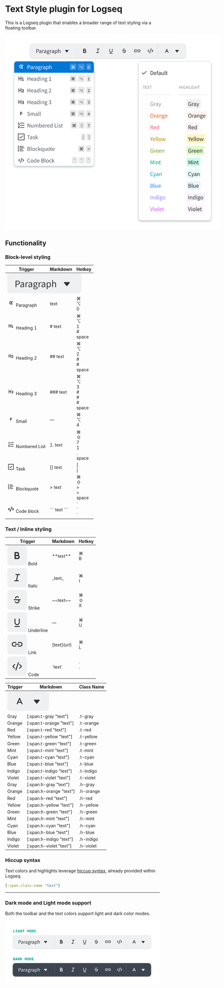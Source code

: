 <link rel="stylesheet" href="docs/readme.css">

# Text Style plugin for Logseq

This is a Logseq plugin that enables a broader range of text styling via a floating toolbar.

<picture>
  <source srcset="docs/dark/text-style-toolbar.png" media="(prefers-color-scheme: dark)">
  <img src="docs/light/text-style-toolbar.png" style="max-width:700px">
</picture>

## Functionality

### Block-level styling

<table>
  <thead>
      <tr>
        <th>Trigger</th>
        <th>Markdown</th>
        <th>Hotkey</th>
      </tr>
  </thead>
  <tbody>
    <tr>
      <td colspan="3">
        <picture>
          <source srcset="docs/dark/text-style-block-options.png" media="(prefers-color-scheme: dark)">
          <img src="docs/light/text-style-block-options.png" class="-ts-button">
        </picture>
      </td>
    </tr>
    <tr>
      <td>
        <div class="-ts-flex">
          <svg class="-ts-icon -ts-dimmed" alt="Paragraph SVG" width="24" height="24" fill="none" xmlns="http://www.w3.org/2000/svg"><path d="M17 6.25h-6.5a4.26 4.26 0 0 0-4.25 4.25 4.26 4.26 0 0 0 4.25 4.25h.75V17c0 .41.34.75.75.75s.75-.34.75-.75V7.75h1.5V17c0 .41.34.75.75.75s.75-.34.75-.75V7.75H17c.41 0 .75-.34.75-.75s-.34-.75-.75-.75Zm-5.75 7h-.75c-1.52 0-2.75-1.23-2.75-2.75s1.23-2.75 2.75-2.75h.75v5.5Z" fill="currentColor"/></svg>
          Paragraph
        </div>
      </td>
      <td><span class="-ts-dimmed">text</span></td>
      <td>
        <div class="-ts-hotkeys">
          <div class="-ts-key">⌘</div>
          <div class="-ts-key">⌥</div>
          <div class="-ts-key">0</div>
        </div>
      </td>
    </tr>
    <tr>
      <td>
        <div class="-ts-flex">
          <svg class="-ts-icon -ts-dimmed" alt="Heading 1 SVG" width="24" height="24" fill="none" xmlns="http://www.w3.org/2000/svg"><path d="M10.75 7c0-.41.34-.75.75-.75s.75.34.75.75v10c0 .41-.34.75-.75.75s-.75-.34-.75-.75v-4.25h-4.5V17c0 .41-.34.75-.75.75s-.75-.34-.75-.75V7c0-.41.34-.75.75-.75s.75.34.75.75v4.25h4.5V7Zm6.5 9.25h1.25c.41 0 .75.34.75.75s-.34.75-.75.75h-4c-.41 0-.75-.34-.75-.75s.34-.75.75-.75h1.25v-5.04l-.91.47c-.37.18-.82.03-1.01-.34a.75.75 0 0 1 .33-1.01l2-1c.23-.12.51-.11.73.03.23.14.36.38.36.64v6.25Z" fill="currentColor"/></svg>
          <span>Heading 1</span>
        </div>
      </td>
      <td># <span class="-ts-dimmed">text</span></td>
      <td>
        <div class="-ts-triggers">
          <div class="-ts-hotkeys">
            <div class="-ts-key">⌘</div>
            <div class="-ts-key">⌥</div>
            <div class="-ts-key">1</div>
          </div>
          <div class="-ts-slash"></div>
          <div class="-ts-hotkeys">
            <div class="-ts-key">#</div>
            <div class="-ts-key">space</div>
          </div>
        </div>
      </td>
    </tr>
    <tr>
      <td>
        <div class="-ts-flex">
          <svg class="-ts-icon -ts-dimmed" alt="Heading 2 SVG" width="24" height="24" fill="none" xmlns="http://www.w3.org/2000/svg"><path d="M10.75 7c0-.41.34-.75.75-.75s.75.34.75.75v10c0 .41-.34.75-.75.75s-.75-.34-.75-.75v-4.25h-4.5V17c0 .41-.34.75-.75.75s-.75-.34-.75-.75V7c0-.41.34-.75.75-.75s.75.34.75.75v4.25h4.5V7Zm5.5 9.25h2.25c.41 0 .75.34.75.75s-.34.75-.75.75h-4c-.3 0-.57-.17-.69-.45s-.06-.6.15-.82l3.41-3.59c.25-.25.38-.56.38-.9 0-.34-.13-.65-.37-.88-.6-.6-1.72-.38-2.04.4a.75.75 0 1 1-1.38-.59 2.745 2.745 0 0 1 2.54-1.69c1.52 0 2.75 1.23 2.75 2.75 0 .74-.29 1.44-.81 1.96l-2.19 2.31Z" fill="currentColor"/></svg>
          <span>Heading 2</span>
        </div>
      </td>
      <td>## <span class="-ts-dimmed">text</span></td>
      <td>
        <div class="-ts-triggers">
          <div class="-ts-hotkeys">
            <div class="-ts-key">⌘</div>
            <div class="-ts-key">⌥</div>
            <div class="-ts-key">2</div>
          </div>
          <div class="-ts-slash"></div>
          <div class="-ts-hotkeys">
            <div class="-ts-key">#</div>
            <div class="-ts-key">#</div>
            <div class="-ts-key">space</div>
          </div>
        </div>
      </td>
    </tr>
    <tr>
      <td>
        <div class="-ts-flex">
          <svg class="-ts-icon -ts-dimmed" alt="Heading 3 SVG" width="24" height="24" fill="none" xmlns="http://www.w3.org/2000/svg"><path d="M10.625 7c0-.41.34-.75.75-.75s.75.34.75.75v10c0 .41-.34.75-.75.75s-.75-.34-.75-.75v-4.25h-4.5V17c0 .41-.34.75-.75.75s-.75-.34-.75-.75V7c0-.41.34-.75.75-.75s.75.34.75.75v4.25h4.5V7Zm8.5 4.75c0 .65-.27 1.24-.71 1.68.59.45.96 1.1.96 1.83 0 1.38-1.36 2.5-3.03 2.5-.83 0-1.64-.29-2.21-.79a.756.756 0 0 1-.07-1.06c.27-.31.75-.34 1.06-.07.3.26.74.41 1.22.41.81 0 1.53-.47 1.53-1s-.71-1-1.53-1c-.42 0-.76-.34-.76-.75s.34-.75.75-.75c.72 0 1.28-.45 1.28-1s-.56-1-1.25-1c-.38 0-.73.14-.97.38-.29.29-.77.29-1.06 0a.754.754 0 0 1 0-1.06c.52-.52 1.27-.82 2.04-.82 1.52 0 2.75 1.12 2.75 2.5Z" fill="currentColor"/></svg>
          <span>Heading 3</span>
        </div>
      </td>
      <td>### <span class="-ts-dimmed">text</span></td>
      <td>
        <div class="-ts-triggers">
          <div class="-ts-hotkeys">
            <div class="-ts-key">⌘</div>
            <div class="-ts-key">⌥</div>
            <div class="-ts-key">3</div>
          </div>
          <div class="-ts-slash"></div>
          <div class="-ts-hotkeys">
            <div class="-ts-key">#</div>
            <div class="-ts-key">#</div>
            <div class="-ts-key">#</div>
            <div class="-ts-key">space</div>
          </div>
        </div>
      </td>
    </tr>
    <tr>
      <td>
        <div class="-ts-flex">
          <svg class="-ts-icon -ts-dimmed" alt="Small Paragraph SVG" width="24" height="24" fill="none" xmlns="http://www.w3.org/2000/svg"><path d="M11.5 7.25H10c-.41 0-.75.34-.75.75v8c0 .41.34.75.75.75s.75-.34.75-.75v-2.25h.75c1.79 0 3.25-1.46 3.25-3.25s-1.46-3.25-3.25-3.25Zm0 5h-.75v-3.5h.75c.96 0 1.75.79 1.75 1.75s-.79 1.75-1.75 1.75Z" fill="currentColor"/></svg>
          <span>Small</span>
        </div>
      </td>
      <td><span class="-ts-dimmed">&mdash;</span></td>
      <td>
        <div class="-ts-hotkeys">
          <div class="-ts-key">⌘</div>
          <div class="-ts-key">⌥</div>
          <div class="-ts-key">4</div>
        </div>
      </td>
    </tr>
    <tr>
      <td>
        <div class="-ts-flex">
          <svg class="-ts-icon -ts-dimmed" alt="Numbered List SVG" width="24" height="24" fill="none" xmlns="http://www.w3.org/2000/svg"><path d="M6.02 4.427a.75.75 0 01.355.638v5.25a.75.75 0 01-1.5 0V6.279l-.414.207a.75.75 0 11-.671-1.342l1.5-.75a.75.75 0 01.73.033zm3.105 1.768a.75.75 0 01.75-.75h10a.75.75 0 010 1.5h-10a.75.75 0 01-.75-.75zm0 6a.75.75 0 01.75-.75h10a.75.75 0 010 1.5h-10a.75.75 0 01-.75-.75zm.75 5.25a.75.75 0 000 1.5h10a.75.75 0 000-1.5h-10zm-4.958-2.661a.562.562 0 111.036.442.773.773 0 00-.017.04.302.302 0 01-.017.027l-2.394 3.192a.75.75 0 00.6 1.2h2.62a.75.75 0 000-1.5h-1.12l1.5-2 .01-.014a2.062 2.062 0 00-.901-3.068 2.062 2.062 0 00-2.7 1.103.75.75 0 001.383.578z" fill="currentColor"/></svg>
          <span>Numbered List</span>
        </div>
      </td>
      <td>1. <span class="-ts-dimmed">text</span></td>
      <td>
        <div class="-ts-triggers">
          <div class="-ts-hotkeys">
            <div class="-ts-key">⌘</div>
            <div class="-ts-key">⇧</div>
            <div class="-ts-key">7</div>
          </div>
          <div class="-ts-slash"></div>
          <div class="-ts-hotkeys">
            <div class="-ts-key">1</div>
            <div class="-ts-key">.</div>
            <div class="-ts-key">space</div>
          </div>
        </div>
      </td>
    </tr>
    <tr>
      <td>
        <div class="-ts-flex">
          <svg class="-ts-icon -ts-dimmed" alt="Task SVG" width="24" height="24" fill="none" xmlns="http://www.w3.org/2000/svg"><path d="M16.6 9.7a.75.75 0 00-1.06-1.06l-5.13 5.13-1.95-1.95a.75.75 0 00-1.06 1.06l2.48 2.48a.75.75 0 001.06 0L16.6 9.7z" fill="currentColor"/><path fill-rule="evenodd" clip-rule="evenodd" d="M3.75 3a.75.75 0 00-.75.75v16.5c0 .414.336.75.75.75h16.5a.75.75 0 00.75-.75V3.75a.75.75 0 00-.75-.75H3.75zm.75 16.5v-15h15v15h-15z" fill="currentColor"/></svg>
          <span>Task</span>
        </div>
      </td>
      <td>[] <span class="-ts-dimmed">text</span></td>
      <td>
        <div class="-ts-hotkeys">
          <div class="-ts-key">[</div>
          <div class="-ts-key">]</div>
        </div>
      </td>
    </tr>
    <tr>
      <td>
        <div class="-ts-flex">
          <svg class="-ts-icon -ts-dimmed" alt="Blockquote SVG" width="24" height="24" fill="none" xmlns="http://www.w3.org/2000/svg"><path d="M3.25 4c0-.41.34-.75.75-.75s.75.34.75.75v16c0 .41-.34.75-.75.75s-.75-.34-.75-.75V4zM8 6.75h9c.41 0 .75-.34.75-.75s-.34-.75-.75-.75H8c-.41 0-.75.34-.75.75s.34.75.75.75zm12 2.5H8c-.41 0-.75.34-.75.75s.34.75.75.75h12c.41 0 .75-.34.75-.75s-.34-.75-.75-.75zm-12 8h10c.41 0 .75.34.75.75s-.34.75-.75.75H8c-.41 0-.75-.34-.75-.75s.34-.75.75-.75zm0-2.5h7c.41 0 .75-.34.75-.75s-.34-.75-.75-.75H8c-.41 0-.75.34-.75.75s.34.75.75.75z" fill="currentColor"/></svg>
          <span>Blockquote</span>
        </div>
      </td>
      <td>> <span class="-ts-dimmed">text</span></td>
      <td>
        <div class="-ts-triggers">
          <div class="-ts-hotkeys">
            <div class="-ts-key">⌘</div>
            <div class="-ts-key">⇧</div>
            <div class="-ts-key">></div>
          </div>
          <div class="-ts-slash"></div>
          <div class="-ts-hotkeys">
            <div class="-ts-key">></div>
            <div class="-ts-key">space</div>
          </div>
        </div>
      </td>
    </tr>
    <tr>
      <td>
        <div class="-ts-flex">
        <svg class="-ts-icon -ts-dimmed" alt="Code Block SVG" width="24" height="24" fill="none" xmlns="http://www.w3.org/2000/svg"><path d="M8.065 19.65l5.997-16.002 1.873.701-5.997 16.003-1.873-.701zM5.21 12.005l3-3-1.42-1.41-4.41 4.41 4.41 4.42 1.42-1.42-3-3zm12-4.41l-1.42 1.41 3 3-3 3 1.42 1.42 4.41-4.42-4.41-4.41z" fill="currentColor"/></svg>
          <span>Code block</span>
        </div>
      </td>
      <td>``` <span class="-ts-dimmed">text</span> ```</td>
      <td>
        <div class="-ts-hotkeys">
          <div class="-ts-key">`</div>
          <div class="-ts-key">`</div>
          <div class="-ts-key">`</div>
        </div>
      </td>
    </tr>
  </tbody>
</table>

### Text / Inline styling

<table>
  <thead>
    <tr>
      <th>Trigger</th>
      <th>Markdown</th>
      <th>Hotkey</th>
    </tr>
  </thead>
  <tbody>
    <tr>
      <td>
        <div class="-ts-flex">
          <picture>
            <source srcset="docs/dark/text-style-bold.png" media="(prefers-color-scheme: dark)">
            <img src="docs/light/text-style-bold.png" class="-ts-button">
          </picture>
          Bold
        </div>
      </td>
      <td>**<span class="-ts-dimmed">text</span>**</td>
      <td>
        <div class="-ts-hotkeys">
          <div class="-ts-key">⌘</div>
          <div class="-ts-key">B</div>
        </div>
      </td>
    </tr>
    <tr>
      <td>
        <div class="-ts-flex">
          <picture>
            <source srcset="docs/dark/text-style-italic.png" media="(prefers-color-scheme: dark)">
            <img src="docs/light/text-style-italic.png" class="-ts-button">
          </picture>
          Italic
        </div>
      </td>
      <td>_<span class="-ts-dimmed">text</span>_</td>
      <td>
        <div class="-ts-hotkeys">
          <div class="-ts-key">⌘</div>
          <div class="-ts-key">I</div>
        </div>
      </td>
    </tr>
    <tr>
      <td>
        <div class="-ts-flex">
          <picture>
            <source srcset="docs/dark/text-style-strike.png" media="(prefers-color-scheme: dark)">
            <img src="docs/light/text-style-strike.png" class="-ts-button">
          </picture>
          Strike
        </div>
      </td>
      <td>~~<span class="-ts-dimmed">text</span>~~</td>
      <td>
        <div class="-ts-hotkeys">
          <div class="-ts-key">⌘</div>
          <div class="-ts-key">⇧</div>
          <div class="-ts-key">X</div>
        </div>
      </td>
    </tr>
    <tr>
      <td>
        <div class="-ts-flex">
          <picture>
            <source srcset="docs/dark/text-style-underline.png" media="(prefers-color-scheme: dark)">
            <img src="docs/light/text-style-underline.png" class="-ts-button">
          </picture>
          Underline
        </div>
      </td>
      <td><span class="-ts-dimmed">&mdash;</span></td>
      <td>
        <div class="-ts-hotkeys">
          <div class="-ts-key">⌘</div>
          <div class="-ts-key">U</div>
        </div>
      </td>
    </tr>
    <tr>
      <td>
        <div class="-ts-flex">
          <picture>
            <source srcset="docs/dark/text-style-link.png" media="(prefers-color-scheme: dark)">
            <img src="docs/light/text-style-link.png" class="-ts-button">
          </picture>
          Link
        </div>
      </td>
      <td>[<span class="-ts-dimmed">text</span>](url)</td>
      <td>
        <div class="-ts-hotkeys">
          <div class="-ts-key">⌘</div>
          <div class="-ts-key">L</div>
        </div>
      </td>
    </tr>
    <tr>
      <td>
        <div class="-ts-flex">
          <picture>
            <source srcset="docs/dark/text-style-code.png" media="(prefers-color-scheme: dark)">
            <img src="docs/light/text-style-code.png" class="-ts-button">
          </picture>
          Code
        </div>
      </td>
      <td>`<span class="-ts-dimmed">text</span>`</td>
      <td>
        <div class="-ts-hotkeys">
          <div class="-ts-key">`</div>
          <div class="-ts-key">`</div>
        </div>
      </td>
    </tr>
  </tbody>
</table>

<table>
  <thead>
    <tr>
      <th>Trigger</th>
      <th>Markdown</th>
      <th>Class Name</th>
    </tr>
  </thead>
  <tbody>
    <tr>
      <td colspan="3">
        <div class="-ts-flex">
          <picture>
            <source srcset="docs/dark/text-style-colors.png" media="(prefers-color-scheme: dark)">
            <img src="docs/light/text-style-colors.png" class="-ts-button">
          </picture>
        </div>
      </td>
    </tr>
    <tr>
      <td><span class="t-gray">Gray</span></td>
      <td>[:span.t-gray "<span class="-ts-dimmed">text</span>"]</td>
      <td>.t-gray</td>
    </tr>
    <tr>
      <td><span class="t-orange">Orange</span></td>
      <td>[:span.t-orange "<span class="-ts-dimmed">text</span>"]</td>
      <td>.t-orange</td>
    </tr>
    <tr>
      <td><span class="t-red">Red</span></td>
      <td>[:span.t-red "<span class="-ts-dimmed">text</span>"]</td>
      <td>.t-red</td>
    </tr>
    <tr>
      <td><span class="t-yellow">Yellow</span></td>
      <td>[:span.t-yellow "<span class="-ts-dimmed">text</span>"]</td>
      <td>.t-yellow</td>
    </tr>
    <tr>
      <td><span class="t-green">Green</span></td>
      <td>[:span.t-green "<span class="-ts-dimmed">text</span>"]</td>
      <td>.t-green</td>
    </tr>
    <tr>
      <td><span class="t-mint">Mint</span></td>
      <td>[:span.t-mint "<span class="-ts-dimmed">text</span>"]</td>
      <td>.t-mint</td>
    </tr>
    <tr>
      <td><span class="t-cyan">Cyan</span></td>
      <td>[:span.t-cyan "<span class="-ts-dimmed">text</span>"]</td>
      <td>.t-cyan</td>
    </tr>
    <tr>
      <td><span class="t-blue">Blue</span></td>
      <td>[:span.t-blue "<span class="-ts-dimmed">text</span>"]</td>
      <td>.t-blue</td>
    </tr>
    <tr>
      <td><span class="t-indigo">Indigo</span></td>
      <td>[:span.t-indigo "<span class="-ts-dimmed">text</span>"]</td>
      <td>.t-indigo</td>
    </tr>
    <tr>
      <td><span class="t-violet">Violet</span></td>
      <td>[:span.t-violet "<span class="-ts-dimmed">text</span>"]</td>
      <td>.t-violet</td>
    </tr>
    <tr>
      <td><span class="h-gray">Gray</span></td>
      <td>[:span.h-gray "<span class="-ts-dimmed">text</span>"]</td>
      <td>.h-gray</td>
    </tr>
    <tr>
      <td><span class="h-orange">Orange</span></td>
      <td>[:span.h-orange "<span class="-ts-dimmed">text</span>"]</td>
      <td>.h-orange</td>
    </tr>
    <tr>
      <td><span class="h-red">Red</span></td>
      <td>[:span.h-red "<span class="-ts-dimmed">text</span>"]</td>
      <td>.h-red</td>
    </tr>
    <tr>
      <td><span class="h-yellow">Yellow</span></td>
      <td>[:span.h-yellow "<span class="-ts-dimmed">text</span>"]</td>
      <td>.h-yellow</td>
    </tr>
    <tr>
      <td><span class="h-green">Green</span></td>
      <td>[:span.h-green "<span class="-ts-dimmed">text</span>"]</td>
      <td>.h-green</td>
    </tr>
    <tr>
      <td><span class="h-mint">Mint</span></td>
      <td>[:span.h-mint "<span class="-ts-dimmed">text</span>"]</td>
      <td>.h-mint</td>
    </tr>
    <tr>
      <td><span class="h-cyan">Cyan</span></td>
      <td>[:span.h-cyan "<span class="-ts-dimmed">text</span>"]</td>
      <td>.h-cyan</td>
    </tr>
    <tr>
      <td><span class="h-blue">Blue</span></td>
      <td>[:span.h-blue "<span class="-ts-dimmed">text</span>"]</td>
      <td>.h-blue</td>
    </tr>
    <tr>
      <td><span class="h-indigo">Indigo</span></td>
      <td>[:span.h-indigo "<span class="-ts-dimmed">text</span>"]</td>
      <td>.h-indigo</td>
    </tr>
    <tr>
      <td><span class="h-violet">Violet</span></td>
      <td>[:span.h-violet "<span class="-ts-dimmed">text</span>"]</td>
      <td>.h-violet</td>
    </tr>
  </tbody>
</table>

### Hiccup syntax

Text colors and highlights leverage [hiccup syntax](https://github.com/weavejester/hiccup/wiki/Syntax), already provided within Logseq.

```Clojure
[:span.class-name "text"]
```
<hr style="height: 1px;">

### Dark mode and Light mode support

Both the toolbar and the text colors support light and dark color modes.

<picture>
  <source srcset="docs/dark/text-style-toolbar-color-modes.png" media="(prefers-color-scheme: dark)">
  <img src="docs/light/text-style-toolbar-color-modes.png" style="max-width:500px;display:block;">
</picture>